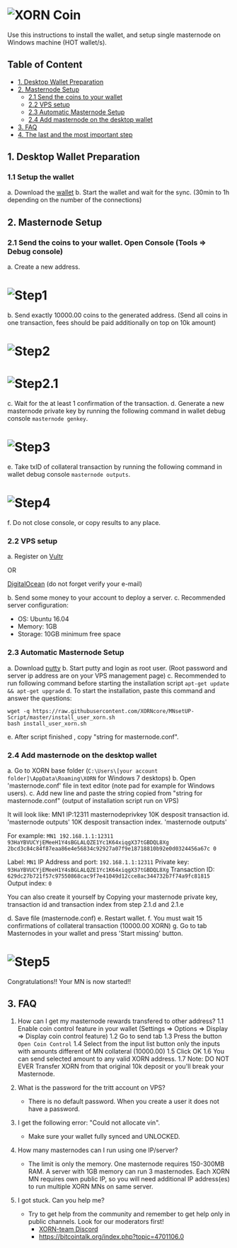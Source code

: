 # ![XORN Coin](https://xorn.cc/img/logo.svg)

Use this instructions to install the wallet,  and setup single masternode on Windows machine (HOT wallet/s).


## Table of Content
* [1. Desktop Wallet Preparation](#1-desktop-wallet-preparation-)
* [2. Masternode Setup](#2-masternode-setup-)
	* [2.1 Send the coins to your wallet](#21-send-the-coins-to-your-wallet)
	* [2.2 VPS setup](#22-vps-setup)
	* [2.3 Automatic Masternode Setup](#23-automatic-masternode-setup)
	* [2.4 Add masternode on the desktop wallet](#24-add-masternode-on-the-desktop-wallet)
* [3. FAQ](#3-faq)
* [4. The last and the most important step](#4-the-last-and-the-most-important-step)

## 1. Desktop Wallet Preparation

### 1.1 Setup the wallet
a. Download the [wallet](https://github.com/XORNcore/XORN/releases/tag/Wallet_Windows)
b. Start the wallet and wait for the sync. (30min to 1h depending on the number of the connections)
	
## 2. Masternode Setup

### 2.1 Send the coins to your wallet. Open Console (Tools => Debug console)
a. Create a new address. 
# ![Step1](https://i.imgur.com/kkmZBZY.png)
b. Send exactly 10000.00 coins to the generated address. (Send all coins in one transaction, fees should be paid additionally on top on 10k amount)
# ![Step2](https://i.imgur.com/aqJotsA.png)
# ![Step2.1](https://i.imgur.com/69KgSVu.png)
c. Wait for the at least 1 confirmation of the transaction.
d. Generate a new masternode private key by running the following command in wallet debug console `masternode genkey`.
# ![Step3](https://i.imgur.com/RjzraGy.png)
e. Take txID of collateral transaction by running the following command in wallet debug console `masternode outputs`. 
# ![Step4](https://i.imgur.com/d1bQcrn.png)
f. Do not close console, or copy results to any place.

### 2.2 VPS setup
a. Register on [Vultr](https://www.vultr.com/?ref=7401843) 

OR

[DigitalOcean](https://digitalocean.com) (do not forget verify your e-mail)

b. Send some money to your account to deploy a server. 
c. Recommended server configuration:  
- OS: Ubuntu 16.04
- Memory: 1GB
- Storage: 10GB minimum free space

### 2.3 Automatic Masternode Setup
a. Download [putty](https://the.earth.li/~sgtatham/putty/latest/w64/putty-64bit-0.70-installer.msi)
b. Start putty and login as root user. (Root password and server ip address are on your VPS management page)
c. Recommended to run following command before starting the installation script `apt-get update && apt-get upgrade`
d. To start the installation, paste this command and answer the questions:
```
wget -q https://raw.githubusercontent.com/XORNcore/MNsetUP-Script/master/install_user_xorn.sh
bash install_user_xorn.sh
```
e.  After script finished , copy "string for masternode.conf".

### 2.4 Add masternode on the desktop wallet

a. Go to XORN base folder (`C:\Users\[your account folder]\AppData\Roaming\XORN` for Windows 7 desktops)
b. Open 'masternode.conf' file in text editor (note pad for example for Windows users).
c. Add new line and paste the string copied from "string for masternode.conf" (output of installation script run on VPS)
   
  It will look like: 
  MN1 IP:12311 masternodeprivkey 10K desposit transaction id. 'masternode outputs' 10K desposit transaction index. 'masternode outputs'
   
  For example: 
  `MN1 192.168.1.1:12311 93HaYBVUCYjEMeeH1Y4sBGLALQZE1Yc1K64xiqgX37tGBDQL8Xg 2bcd3c84c84f87eaa86e4e56834c92927a07f9e18718810b92e0d0324456a67c 0`

  Label: `MN1`
  IP Address and port: `192.168.1.1:12311`
  Private key: `93HaYBVUCYjEMeeH1Y4sBGLALQZE1Yc1K64xiqgX37tGBDQL8Xg`
  Transaction ID: `629dc27b721f57c97550868cac9f7e41049d12cce8ac344732b7f74a9fc81815`
  Output index:  `0`

  You can also create it yourself by Copying your masternode private key, transaction id and transaction index from step 2.1.d and 2.1.e

d. Save file (masternode.conf)
e. Restart wallet.
f. You must wait 15 confirmations of collateral transaction (10000.00 XORN)
g. Go to tab Masternodes in your wallet and press 'Start missing' button.
# ![Step5](https://i.imgur.com/5mzOTGM.png)


Congratulations!!
Your MN is now started!!   
	

## 3. FAQ


1. How can I get my masternode rewards transfered to other address?
	1.1 Enable coin control feature in your wallet (Settings => Options => Display => Display coin control feature)
	1.2 Go to send tab
        1.3 Press the button `Open Coin Control`
	1.4 Select from the input list button only the inputs with amounts different of MN collateral (10000.00)
	1.5 Click OK
	1.6 You can send selected amount to any valid XORN address.
	1.7 Note: DO NOT EVER Transfer XORN from that original 10k deposit or you'll break your Masternode.

2. What is the password for the tritt account on VPS?
	- There is no default password. When you create a user it does not have a password.

3. I get the following error: "Could not allocate vin".
	- Make sure your wallet fully synced and UNLOCKED.

4. How many masternodes can I run using one IP/server?
	- The limit is only the memory. One masternode requires 150-300MB RAM. A server with 1GB memory can run 3 masternodes. Each XORN MN requires own public IP, so you will need additional IP address(es) to run multiple XORN MNs on same server.

5. I got stuck. Can you help me?
	- Try to get help from the community and remember to get help only in public channels. Look for our moderators first!
		- [XORN-team Discord](https://discord.gg/cBm7Ctr)
		- [https://bitcointalk.org/index.php?topic=4701106.0 ](https://bitcointalk.org/index.php?topic=4701106.0)
